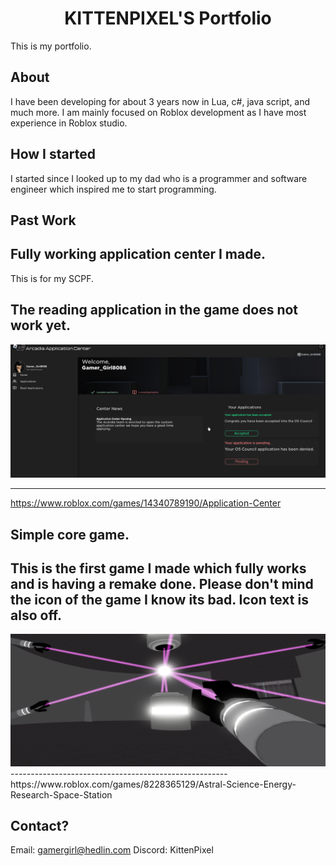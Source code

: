 <h1 align="center">KITTENPIXEL'S Portfolio</h1>

This is my portfolio.

<h2>About</h2>

I have been developing for about 3 years now in Lua, c#, java script, and much more. I am mainly focused on Roblox development as I have most experience in Roblox studio.

<h2>How I started</h2>

I started since I looked up to my dad who is a programmer and software engineer which inspired me to start programming.

<h2>Past Work</h2>

<h2>Fully working application center I made.</h2>
This is for my SCPF. 

The reading application in the game does not work yet.
------------------------------------------------------

<img src="https://raw.githubusercontent.com/KittenPixel-cell/Portfolio/main/Screenshot%202023-08-14%20195145.png">

------------------------------------------------------
https://www.roblox.com/games/14340789190/Application-Center

<h2>Simple core game.</h2>

This is the first game I made which fully works and is having a remake done. Please don't mind the icon of the game I know its bad. Icon text is also off.
------------------------------------------------------
<img src="https://raw.githubusercontent.com/KittenPixel-cell/Portfolio/main/Screenshot%202023-08-14%20195748.png">
------------------------------------------------------
https://www.roblox.com/games/8228365129/Astral-Science-Energy-Research-Space-Station

<h2>Contact?</h2>

Email: gamergirl@hedlin.com
Discord: KittenPixel
